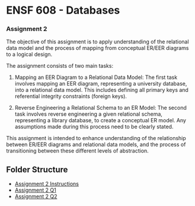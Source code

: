 # ENSF 608 - Databases
### Assignment 2

The objective of this assignment is to apply understanding of the relational data model and the process of mapping from conceptual ER/EER diagrams to a logical design.

The assignment consists of two main tasks:

1. Mapping an EER Diagram to a Relational Data Model: The first task involves mapping an EER diagram, representing a university database, into a relational data model. This includes defining all primary keys and referential integrity constraints (foreign keys).

2. Reverse Engineering a Relational Schema to an ER Model: The second task involves reverse engineering a given relational schema, representing a library database, to create a conceptual ER model. Any assumptions made during this process need to be clearly stated.

This assignment is intended to enhance understanding of the relationship between ER/EER diagrams and relational data models, and the process of transitioning between these different levels of abstraction.

## Folder Structure 
- [Assignment 2 Instructions](https://github.com/StevenD24/ENSF-608-Assignment-2/blob/main/Assignment%232_608_W23.pdf)   
- [Assignment 2 Q1](https://github.com/StevenD24/ENSF-608-Assignment-2/blob/main/ENSF%20608%20Assignment%202%20Q1.drawio.pdf)  
- [Assignment 2 Q2](https://github.com/StevenD24/ENSF-608-Assignment-2/blob/main/ENSF%20608%20Assignment%202%20Q2.drawio.png) 
